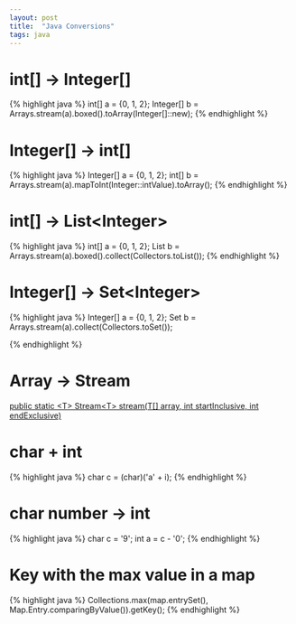 ```yaml
---
layout: post
title:  "Java Conversions"
tags: java
---
```

# int[] -> Integer[]
{% highlight java %}
int[] a = {0, 1, 2};
Integer[] b = Arrays.stream(a).boxed().toArray(Integer[]::new);
{% endhighlight %}

# Integer[] -> int[]
{% highlight java %}
Integer[] a = {0, 1, 2};
int[] b = Arrays.stream(a).mapToInt(Integer::intValue).toArray();
{% endhighlight %}

# int[] -> List\<Integer\>
{% highlight java %}
int[] a = {0, 1, 2};
List<Integer> b = Arrays.stream(a).boxed().collect(Collectors.toList());
{% endhighlight %}

# Integer[] -> Set\<Integer\>
{% highlight java %}
Integer[] a = {0, 1, 2};
Set<Integer> b = Arrays.stream(a).collect(Collectors.toSet());

{% endhighlight %}
# Array -> Stream
[public static \<T\> Stream\<T\> stream(T\[\] array, int startInclusive, int endExclusive)](https://docs.oracle.com/javase/8/docs/api/java/util/Arrays.html#stream-T:A-int-int-)

# char + int
{% highlight java %}
char c = (char)('a' + i);
{% endhighlight %}

# char number -> int
{% highlight java %}
char c = '9';
int a = c - '0';
{% endhighlight %}


# Key with the max value in a map
{% highlight java %}
Collections.max(map.entrySet(), Map.Entry.comparingByValue()).getKey();
{% endhighlight %}

